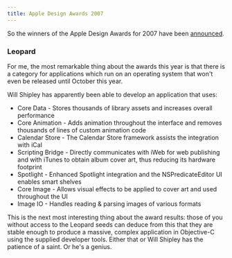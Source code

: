 ```yaml
---
title: Apple Design Awards 2007
---
```


So the winners of the Apple Design Awards for 2007 have been [announced](http://developer.apple.com/wwdc/ada/).


### Leopard

For me, the most remarkable thing about the awards this year is that there is a category for applications which run on an operating system that won't even be released until October this year.

Will Shipley has apparently been able to develop an application that uses:

-   Core Data - Stores thousands of library assets and increases overall performance
-   Core Animation - Adds animation throughout the interface and removes thousands of lines of custom animation code
-   Calendar Store - The Calendar Store framework assists the integration with iCal
-   Scripting Bridge - Directly communicates with iWeb for web publishing and with iTunes to obtain album cover art, thus reducing its hardware footprint
-   Spotlight - Enhanced Spotlight integration and the NSPredicateEditor UI enables smart shelves
-   Core Image - Allows visual effects to be applied to cover art and used throughout the UI
-   Image IO - Handles reading & parsing images of various formats

This is the next most interesting thing about the award results: those of you without access to the Leopard seeds can deduce from this that they are stable enough to produce a massive, complex application in Objective-C using the supplied developer tools. Either that or Will Shipley has the patience of a saint. Or he's a genius.
